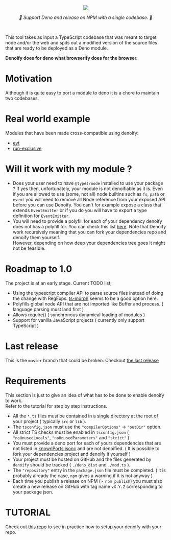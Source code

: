 
<p align="center">
    <img src="https://user-images.githubusercontent.com/6702424/79351107-900eb300-7f38-11ea-8272-91ff725d29f3.png">
</p>
<p align="center">
    <i>🦕 Support Deno and release on NPM with a single codebase. 🦕</i>
</p>
<br>

This tool takes as input a TypeScript codebase that was meant to target node and/or the web and spits out a modified version of the source files that are ready to be deployed as a Deno module.  
  
**Denoify does for deno what browserify does for the browser.**

# Motivation

Although it is quite easy to port a module to deno it is a chore to maintain two codebases.

# Real world example

Modules that have been made cross-compatible using denoify:

- [evt](https://evt.land)
- [run-exclusive](https://github.com/garronej/run-exclusive)

# Will it work with my module ?

- Does your user need to have ``@types/node`` installed to use your package ? 
  If yes then, unfortunately, your module is not denoifiable as it is. 
  Even if you are allowed to use (some, not all) node builtins
  such as ``fs``, ``path`` or ``event`` you will need to remove all Node reference from your exposed API before you can use Denoify. 
  You can't for example expose a class that extends ``EventEmitter`` or if you do you will have to export a type definition
  for ``EventEmitter``.
- You will need to provide a polyfill for each of your dependency denoify does not has a polyfill for. 
  You can check this list [here](https://github.com/garronej/denoify/blob/master/knownPorts.jsonc). 
  Note that Denoify work recursively meaning that you can fork your dependencies repo and denoify them yourself.  
  However, depending on how deep your dependencies tree goes it might not be feasible.

# Roadmap to 1.0

The project is at an early stage. Current TODO list; 

- Using the typescript compiler API to parse source files instead of doing the change with RegExps. [ts-morph](https://github.com/dsherret/ts-morph) seems to be a good option here.
- Polyfills global node API that are not imported like Buffer and process. ( language parsing must land first )
- Allows require() ( synchronous dynamical loading of modules )
- Support for vanilla JavaScript projects ( currently only support TypeScript )

# Last release

This is the ``master`` branch that could be broken. Checkout [the last release](https://github.com/garronej/denoify/tree/v0.1.0)

# Requirements

This section is just to give an idea of what has to be done to enable denoify to work.  
Refer to the tutorial for step by step instructions.

- All the ``*.ts`` files must be contained in a single directory at the root of your project ( typically ``src`` or ``lib`` ).
- The ``tsconfig.json`` must use the ``"compilerOptions"`` -> ``"outDir"`` option.
- All strict TS checks must be enabled in ``tsconfig.json`` ( ``"noUnusedLocals"``, ``"noUnusedParameters"`` and ``"strict"`` )
- You must provide a deno port for each of yours dependencies that are not listed in [knownPorts.jsonc](https://github.com/garronej/denoify/blob/master/knownPorts.jsonc) and are not denoified. ( It is possible to fork your dependencies project and denoify it yourself ) 
- Your project must be hosted on GitHub and the files generated by ``denoify`` should be tracked ( ``./deno_dist`` and ``./mod.ts`` ).
- The ``"repository"`` entry in the ``package.json`` file must be completed. ( it is probably already the case, ``npm`` gives a warning if it is not anyway )
- Each time you publish a release on NPM (``> npm publish``)  you must also create a new release on GitHub with tag name ``vX.Y.Z`` corresponding to your package json.

# TUTORIAL

Check out [this repo](https://github.com/garronej/my_dummy_npm_and_deno_module) to see in practice how to setup your denoify with your repo.

